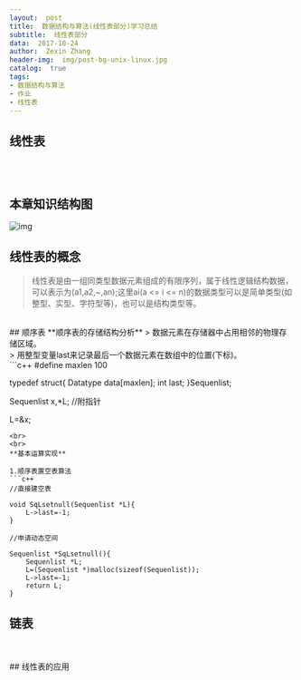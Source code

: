 ```yaml
---
layout:  post
title:  数据结构与算法(线性表部分)学习总结
subtitle:  线性表部分
data:  2017-10-24
author:  Zexin Zhang
header-img:  img/post-bg-unix-linux.jpg
catalog:  true
tags:
- 数据结构与算法
- 作业
- 线性表
---
```


## **线性表**
<br>
<br>

## 本章知识结构图
![img](https://upload.cc/i/eXR4lM.png)
<br>

## 线性表的概念
> 线性表是由一组同类型数据元素组成的有限序列，属于线性逻辑结构数据，可以表示为(a1,a2,~,an);这里ai(a <= i <= n)的数据类型可以是简单类型(如整型、实型、字符型等)，也可以是结构类型等。

<br>
## 顺序表
**顺序表的存储结构分析**
> 数据元素在存储器中占用相邻的物理存储区域。<br>
> 用整型变量last来记录最后一个数据元素在数组中的位置(下标)。

<br>
```c++
#define maxlen 100

typedef struct{
	Datatype data[maxlen];
	int last;
}Sequenlist;

Sequenlist x,*L;    //附指针

L=&x;
```
<br>
<br>
**基本运算实现**

1.顺序表置空表算法
```c++
//直接建空表

void SqLsetnull(Sequenlist *L){
	L->last=-1;
}

//申请动态空间

Sequenlist *SqLsetnull(){
	Sequenlist *L;
	L=(Sequenlist *)malloc(sizeof(Sequenlist));
	L->last=-1;
	return L;
}
```
## 链表
<br>
<br>
## 线性表的应用
<br>
<br>
<br>
